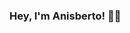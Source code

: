 ### Hey, I'm Anisberto! 👋🏾

<!--
**anisberto/anisberto** is a ✨ _special_ ✨ repository because its `README.md` (this file) appears on your GitHub profile.
<a href="https://github.com/anisberto">
    <img alt="Anisberto" src="https://img.shields.io/apm/l/readme">
  </a>

Here are some ideas to get you started:

- 🔭 I’m currently working on ...
- 🌱 I’m currently learning ...
- 👯 I’m looking to collaborate on ...
- 🤔 I’m looking for help with ...
- 💬 Ask me about ...
- 📫 How to reach me: ...
- 😄 Pronouns: ...
- ⚡ Fun fact: ...
-->
